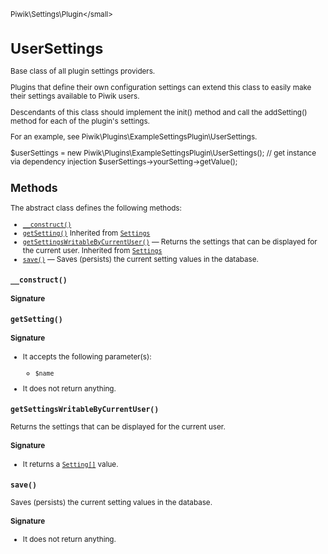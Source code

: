 <small>Piwik\Settings\Plugin\</small>

UserSettings
============

Base class of all plugin settings providers.

Plugins that define their own configuration settings
can extend this class to easily make their settings available to Piwik users.

Descendants of this class should implement the init() method and call the
addSetting() method for each of the plugin's settings.

For an example, see Piwik\Plugins\ExampleSettingsPlugin\UserSettings.

$userSettings = new Piwik\Plugins\ExampleSettingsPlugin\UserSettings(); // get instance via dependency injection
$userSettings->yourSetting->getValue();

Methods
-------

The abstract class defines the following methods:

- [`__construct()`](#__construct)
- [`getSetting()`](#getsetting) Inherited from [`Settings`](../../../Piwik/Settings/Settings.md)
- [`getSettingsWritableByCurrentUser()`](#getsettingswritablebycurrentuser) &mdash; Returns the settings that can be displayed for the current user. Inherited from [`Settings`](../../../Piwik/Settings/Settings.md)
- [`save()`](#save) &mdash; Saves (persists) the current setting values in the database.

<a name="__construct" id="__construct"></a>
<a name="__construct" id="__construct"></a>
### `__construct()`

#### Signature


<a name="getsetting" id="getsetting"></a>
<a name="getSetting" id="getSetting"></a>
### `getSetting()`

#### Signature

-  It accepts the following parameter(s):
    - `$name`
      
- It does not return anything.

<a name="getsettingswritablebycurrentuser" id="getsettingswritablebycurrentuser"></a>
<a name="getSettingsWritableByCurrentUser" id="getSettingsWritableByCurrentUser"></a>
### `getSettingsWritableByCurrentUser()`

Returns the settings that can be displayed for the current user.

#### Signature

- It returns a [`Setting[]`](../../../Piwik/Settings/Setting.md) value.

<a name="save" id="save"></a>
<a name="save" id="save"></a>
### `save()`

Saves (persists) the current setting values in the database.

#### Signature

- It does not return anything.

